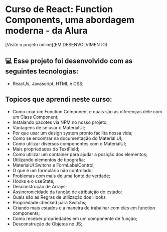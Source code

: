 # Curso de React: Function Components, uma abordagem moderna - da Alura

[Visite o projeto online](EM DESENVOLVIMENTO)

## 💻 Esse projeto foi desenvolvido com as seguintes tecnologias:

- ReactJs, Javascript, HTML e CSS;

## Topicos que aprendi neste curso: 

- Como criar um Function Component e quais são as diferenças dele com um Class Component;
- Instalando pacotes via NPM no nosso projeto;
- Vantagens de se usar o MaterialUI;
- Por que usar um design system pronto facilita nossa vida;
- Como se encontrar na documentação do Material UI;
- Como utilizar diversos componentes com o MaterialUI;
- Mais propriedades do TextField;
- Como utilizar um container para ajudar a posição dos elementos;
- Utilizando elementos de tipografia;
- MaterialUI Switchs e FormLabelControl;
- O que é um formulário não controlado;
- Problemas com mais de uma fonte de verdade;
- Hooks e o useState;
- Desconstrução de Arrays;
- Assincronicidade da função de atribuição do estado;
- Quais são as Regras de utilização dos Hooks
- Propriedade checked para Switchs;
- Criando mais estados e a maneira de trabalhar com eles em function components;
- Como receber propriedades em um componente de função;
- Desconstrução de Objetos no JS;